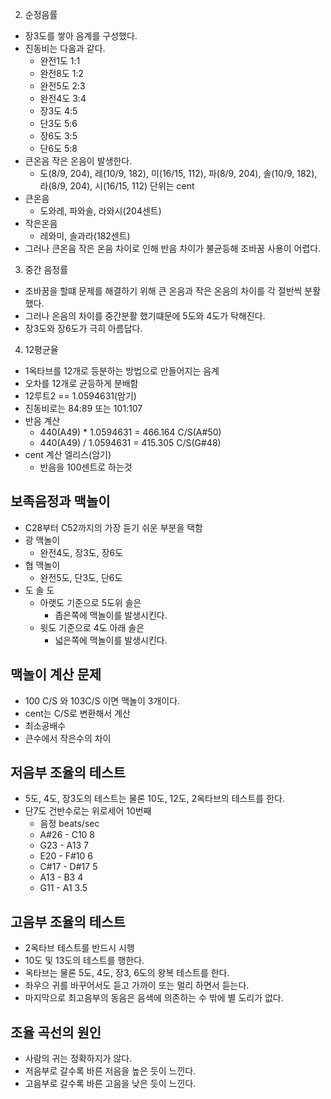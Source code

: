 2. 순정음률
  - 장3도를 쌓아 음계를 구성했다.
  - 진동비는 다음과 같다.
    - 완전1도 1:1
    - 완전8도 1:2
    - 완전5도 2:3
    - 완전4도 3:4
    - 장3도  4:5
    - 단3도  5:6
    - 장6도  3:5
    - 단6도  5:8
  - 큰온음 작은 온음이 발생한다. 
    - 도(8/9, 204), 레(10/9, 182), 미(16/15, 112), 파(8/9, 204), 솔(10/9, 182), 라(8/9, 204), 시(16/15, 112) 단위는 cent
  - 큰온음
    - 도와레, 파와솔, 라와시(204센트)
  - 작은온음
    - 레와미, 솔과라(182센트)
  - 그러나 큰온음 작은 온음 차이로 인해 반음 차이가 불균등해 조바꿈 사용이 어렵다. 

3. 중간 음정률
  - 조바꿈을 할떄 문제를 해결하기 위해 큰 온음과 작은 온음의 차이를 각 절반씩 분활했다.
  - 그러나 온음의 차이를 중간분활 했기떄문에 5도와 4도가 탁해진다.
  - 장3도와 장6도가 극히 아름답다.

4. 12평균율
  - 1옥타브를 12개로 등분하는 방법으로 만들어지는 음계
  - 오차를 12개로 균등하게 분배함
  - 12루트2 == 1.0594631(암기)
  - 진동비로는 84:89 또는 101:107
  - 반음 계산 
    - 440(A49) * 1.0594631 = 466.164 C/S(A#50)
    - 440(A49) / 1.0594631 = 415.305 C/S(G#48)
  - cent 계산 엘리스(암기)
    - 반음을 100센트로 하는것

## 보족음정과 맥놀이
  - C28부터 C52까지의 가장 듣기 쉬운 부분을 택함
  - 광 맥놀이 
    - 완전4도, 장3도, 장6도
  - 협 맥놀이
    - 완전5도, 단3도, 단6도
  - 도 솔 도
    - 아랫도 기준으로 5도위 솔은
      - 좁은쪽에 맥놀이를 발생시킨다.
    - 윗도 기준으로 4도 아래 솔은
      - 넓은쪽에 맥놀이를 발생시킨다.

## 맥놀이 계산 문제 
  - 100 C/S 와 103C/S 이면 맥놀이 3개이다.
  - cent는 C/S로 변환해서 계산
  - 최소공배수
  - 큰수에서 작은수의 차이

## 저음부 조율의 테스트
  - 5도, 4도, 장3도의 테스트는 물론 10도, 12도, 2옥타브의 테스트를 한다.
  - 단7도 건반수로는 위로세어 10번째
    - 음정         beats/sec
    - A#26 - C10      8
    - G23 - A13       7
    - E20 - F#10      6
    - C#17 - D#17     5
    - A13 - B3        4
    - G11 - A1        3.5

## 고음부 조율의 테스트
  - 2옥타브 테스트를 반드시 시행
  - 10도 및 13도의 테스트를 행한다.
  - 옥타브는 물론 5도, 4도, 장3, 6도의 왕복 테스트를 한다.
  - 좌우으 귀를 바꾸어서도 듣고 가까이 또는 멀리 하면서 듣는다.
  - 마지막으로 최고음부의 동음은 음색에 의존하는 수 밖에 별 도리가 없다.

## 조율 곡선의 원인
  - 사람의 귀는 정확하지가 않다.
  - 저음부로 갈수록 바른 저음을 높은 듯이 느낀다.
  - 고음부로 갈수록 바른 고음을 낮은 듯이 느낀다.